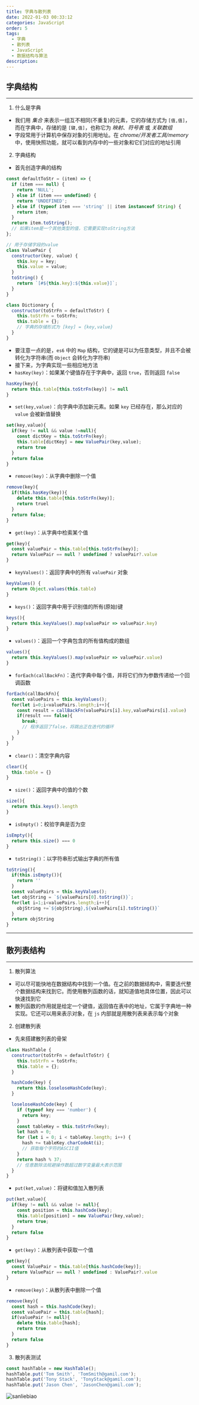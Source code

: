 ```yaml
---
title: 字典与散列表
date: 2022-01-03 00:33:12
categories: JavaScript
order: 5
tags:
  - 字典
  - 散列表
  - JavaScript
  - 数据结构与算法
description:
---
```


## 字典结构

---

1. 什么是字典

- 我们用 _集合_ 来表示一组互不相同(不重复)的元素，它的存储方式为 `[值,值]`，而在字典中，存储的是 `[键,值]`，也称它为 _映射_、_符号表_ 或 _关联数组_
- 字段常用于计算机中保存对象的引用地址。在 _chrome/开发者工具/memory_ 中，使用快照功能，就可以看到内存中的一些对象和它们对应的地址引用

2. 字典结构

- 首先创造字典的结构

```js
const defaultToStr = (item) => {
  if (item === null) {
    return 'NULL';
  } else if (item === undefined) {
    return 'UNDEFINED';
  } else if (typeof item === 'string' || item instanceof String) {
    return item;
  }
  return item.toString();
  // 如果item是一个其他类型的值，它需要实现toString方法
};

// 用于存储字段的value
class ValuePair {
  constructor(key, value) {
    this.key = key;
    this.value = value;
  }
  toString() {
    return `[#${this.key}:${this.value}]`;
  }
}

class Dictionary {
  constructor(toStrFn = defaultToStr) {
    this.toStrFn = toStrFn;
    this.table = {};
    // 字典的存储形式为 [key] = {key,value}
  }
}
```

- 要注意一点的是，`es6` 中的 `Map` 结构，它的键是可以为任意类型，并且不会被转化为字符串(而 `Object` 会转化为字符串)
- 接下来，为字典实现一些相应地方法
- `hasKey(key)`：如果某个键值存在于字典中，返回 `true`，否则返回 `false`

```js
hasKey(key){
  return this.table[this.toStrFn(key)] != null
}
```

- `set(key,value)`：向字典中添加新元素。如果 `key` 已经存在，那么对应的 `value` 会被新值替换

```js
set(key,value){
  if(key != null && value !=null){
    const dictKey = this.toStrFn(key);
    this.table[dictKey] = new ValuePair(key,value);
    return true
  }
  return false
}
```

- `remove(key)`：从字典中删除一个值

```js
remove(key){
  if(this.hasKey(key)){
    delete this.table[this.toStrFn(key)];
    return truel
  }
  return false;
}
```

- `get(key)`：从字典中检索某个值

```js
get(key){
  const valuePair = this.table[this.toStrFn(key)];
  return ValuePair == null ? undefined ? valuePair?.value
}
```

- `keyValues()`：返回字典中的所有 `valuePair` 对象

```js
keyValues() {
  return Object.values(this.table)
}
```

- `keys()`：返回字典中用于识别值的所有(原始)键

```js
keys(){
  return this.keyValues().map(valuePair => valuePair.key)
}
```

- `values()`：返回一个字典包含的所有值构成的数组

```js
values(){
  return this.keyValues().map(valuePair => valuePair.value)
}
```

- `forEach(callBackFn)`：迭代字典中每个值，并将它们作为参数传递给一个回调函数

```js
forEach(callBackFn){
  const valuePairs = this.keyValues();
  for(let i=0;i<valuePairs.length;i++){
    const result = callBackFn(valuePairs[i].key,valuePairs[i].value)
    if(result === false){
      break;
      // 程序返回了false，将跳出正在迭代的循环
    }
  }
}
```

- `clear()`：清空字典内容

```js
clear(){
  this.table = {}
}
```

- `size()`：返回字典中的值的个数

```js
size(){
  return this.keys().length
}
```

- `isEmpty()`：校验字典是否为空

```js
isEmpty(){
  return this.size() === 0
}
```

- `toString()`：以字符串形式输出字典的所有值

```js
toString(){
  if(this.isEmpty()){
    return ''
  }
  const valuePairs = this.keyValues();
  let objString = `${valuePairs[0].toString()}`;
  for(let i=1;i<valuePairs.length;i++){
    objString +=`${objString},${valuePairs[i].toString()}`
  }
  return objString
}
```

---

## 散列表结构

---

1. 散列算法

- 可以尽可能快地在数据结构中找到一个值。在之前的数据结构中，需要迭代整个数据结构来找到它。而使用散列函数的话，就知道值地具体位置，因此可以快速找到它
- 散列函数的作用就是给定一个键值，返回值在表中的地址，它属于字典地一种实现。它还可以用来表示对象，在 `js` 内部就是用散列表来表示每个对象

2. 创建散列表

- 先来搭建散列表的骨架

```js
class HashTable {
  constructor(toStrFn = defaultToStr) {
    this.toStrFn = toStrFn;
    this.table = {};
  }

  hashCode(key) {
    return this.loseloseHashCode(key);
  }

  loseloseHashCode(key) {
    if (typeof key === 'number') {
      return key;
    }
    const tableKey = this.toStrFn(key);
    let hash = 0;
    for (let i = 0; i < tableKey.length; i++) {
      hash += tableKey.charCodeAt(i);
      // 获取每个字符的ASCII值
    }
    return hash % 37;
    // 任意数除法规避操作数超过数字变量最大表示范围
  }
}
```

- `put(ket,value)`：将键和值加入散列表

```js
put(ket,value){
  if(key != null && value != null){
    const position = this.hashCode(key);
    this.table[position] = new ValuePair(key,value);
    return true;
  }
  return false
}
```

- `get(key)`：从散列表中获取一个值

```js
get(key){
  const ValuePair = this.table[this.hashCode(key)];
  return ValuePair == null ? undefined : ValuePair?.value
}
```

- `remove(key)`：从散列表中删除一个值

```js
remove(key){
  const hash = this.hashCode(key);
  const valuePair = this.table[hash];
  if(valuePair != null){
    delete this.table[hash];
    return true
  }
  return false
}
```

3. 散列表测试

```js
const hashTable = new HashTable();
hashTable.put('Tom Smith', 'TomSmith@gamil.com');
hashTable.put('Tony Stack', 'TonyStack@gamil.com');
hashTable.put('Jason Chen', 'JasonChen@gamil.com');
```

![sanliebiao](./SetMapImg/sanliebiao.png)
